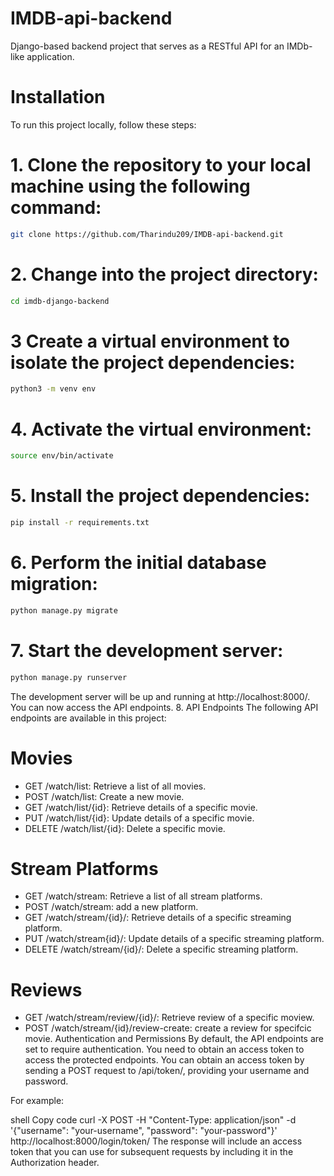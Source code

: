 # IMDB-api-backend

Django-based backend project that serves as a RESTful API for an IMDb-like application.

# Installation

To run this project locally, follow these steps:

# 1. Clone the repository to your local machine using the following command:

```bash
git clone https://github.com/Tharindu209/IMDB-api-backend.git
```

# 2. Change into the project directory:

```bash
cd imdb-django-backend
```

# 3 Create a virtual environment to isolate the project dependencies:

```bash
python3 -m venv env
```

# 4. Activate the virtual environment:

```bash
source env/bin/activate
```

# 5. Install the project dependencies:

```bash
pip install -r requirements.txt
```

# 6. Perform the initial database migration:

```bash
python manage.py migrate
```

# 7. Start the development server:

```bash
python manage.py runserver
```

The development server will be up and running at http://localhost:8000/. You can now access the API endpoints. 8. API Endpoints
The following API endpoints are available in this project:

# Movies

- GET /watch/list: Retrieve a list of all movies.
- POST /watch/list: Create a new movie.
- GET /watch/list/{id}: Retrieve details of a specific movie.
- PUT /watch/list/{id}: Update details of a specific movie.
- DELETE /watch/list/{id}: Delete a specific movie.

# Stream Platforms

- GET /watch/stream: Retrieve a list of all stream platforms.
- POST /watch/stream: add a new platform.
- GET /watch/stream/{id}/: Retrieve details of a specific streaming platform.
- PUT /watch/stream{id}/: Update details of a specific streaming platform.
- DELETE /watch/stream/{id}/: Delete a specific streaming platform.

# Reviews

- GET /watch/stream/review/{id}/: Retrieve review of a specific moview.
- POST /watch/stream/{id}/review-create: create a review for specifcic movie.
  Authentication and Permissions
  By default, the API endpoints are set to require authentication. You need to obtain an access token to access the protected endpoints. You can obtain an access token by sending a POST request to /api/token/, providing your username and password.

For example:

shell
Copy code
curl -X POST -H "Content-Type: application/json" -d '{"username": "your-username", "password": "your-password"}' http://localhost:8000/login/token/
The response will include an access token that you can use for subsequent requests by including it in the Authorization header.
